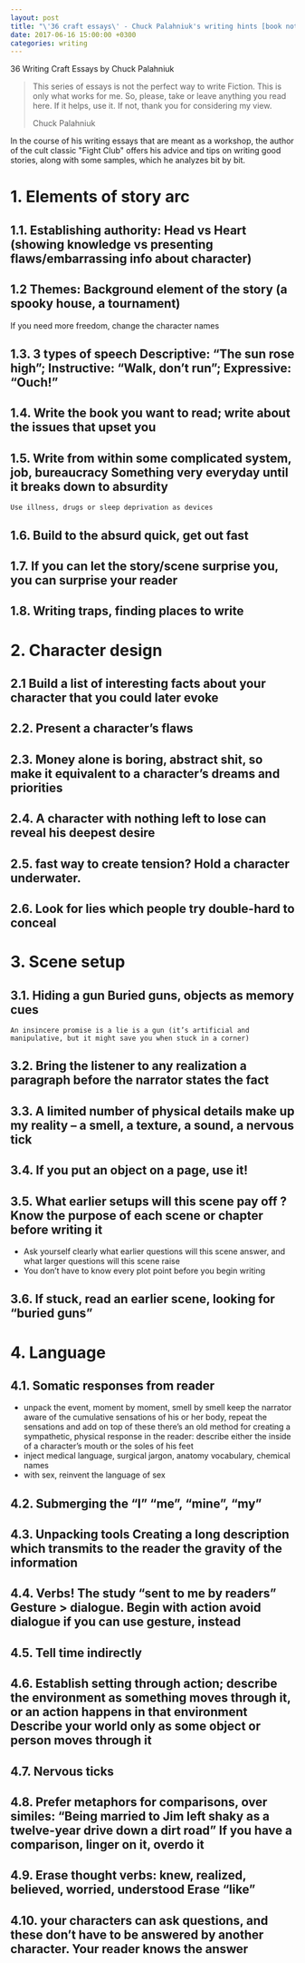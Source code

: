 ```yaml
---
layout: post
title: "\'36 craft essays\' - Chuck Palahniuk's writing hints [book notes]"
date: 2017-06-16 15:00:00 +0300
categories: writing
---
```

36 Writing Craft Essays by Chuck Palahniuk

> This series of essays is not the perfect way to write Fiction. This is only what works for me. So, please, take or leave anything you read here. If it helps, use it. If not, thank you for considering my view.
>
> Chuck Palahniuk


In the course of his writing essays that are meant as a workshop, the author of the cult classic "Fight Club" offers his advice and tips on writing good stories, along with some samples, which he analyzes bit by bit.


# 1. Elements of story arc
## 1.1. Establishing authority: Head vs Heart (showing knowledge vs presenting flaws/embarrassing info about character)
## 1.2 Themes:	Background element of the story (a spooky house, a tournament)
 If you need more freedom, change the character names
## 1.3. 3 types of speech	Descriptive: “The sun rose high”; Instructive: “Walk, don’t run”; Expressive: “Ouch!”
## 1.4. Write the book you want to read; write about the issues that upset you
## 1.5. Write from within some complicated system, job, bureaucracy	Something very everyday until it breaks down to absurdity
	Use illness, drugs or sleep deprivation as devices
## 1.6. Build to the absurd quick, get out fast
## 1.7. If you can let the story/scene surprise you, you can surprise your reader
## 1.8. Writing traps, finding places to write


# 2. Character design
## 2.1 Build a list of interesting facts about your character that you could later evoke
## 2.2. Present a character’s flaws
## 2.3. Money alone is boring, abstract shit, so make it equivalent to a character’s dreams and priorities
## 2.4. A character with nothing left to lose can reveal his deepest desire
## 2.5. fast way to create tension? Hold a character underwater.
## 2.6. Look for lies which people try double-hard to conceal

# 3. Scene setup
## 3.1. Hiding a gun	Buried guns, objects as memory cues
	An insincere promise is a lie is a gun (it’s artificial and manipulative, but it might save you when stuck in a corner)
## 3.2. Bring the listener to any realization a paragraph before the narrator states the fact
## 3.3. A limited number of physical details make up my reality – a smell, a texture, a sound, a nervous tick
## 3.4. If you put an object on a page, use it!
## 3.5. What earlier setups will this scene pay off ?	Know the purpose of each scene or chapter before writing it
 - Ask yourself clearly what earlier questions will this scene answer, and what larger questions will this scene raise
 - You don’t have to know every plot point before you begin writing
## 3.6. If stuck, read an earlier scene, looking for “buried guns”


# 4. Language
## 4.1. Somatic responses from reader
 - unpack the event, moment by moment, smell by smell	keep the narrator aware of the cumulative sensations of his or her body, repeat the sensations and add on top of these	there’s an old method for creating a sympathetic, physical response in the reader: describe either the inside of a character’s mouth or the soles of his feet
 - inject medical language, surgical jargon, anatomy vocabulary, chemical names		
 - with sex, reinvent the language of sex		
## 4.2. Submerging the “I”	“me”, “mine”, “my”		
## 4.3. Unpacking tools	Creating a long description which transmits to the reader the gravity of the information		
## 4.4. Verbs!	The study “sent to me by readers”	Gesture > dialogue. Begin with action	avoid dialogue if you can use gesture, instead
## 4.5. Tell time indirectly			
## 4.6. Establish setting through action; describe the environment as something moves through it, or an action happens in that environment	Describe your world only as some object or person moves through it		
## 4.7. Nervous ticks
## 4.8. Prefer metaphors for comparisons, over similes: “Being married to Jim left shaky as a twelve-year drive down a dirt road”	If you have a comparison, linger on it, overdo it
## 4.9. Erase thought verbs: knew, realized, believed, worried, understood	Erase “like”
## 4.10. your characters can ask questions, and these don’t have to be answered by another character. Your reader knows the answer
